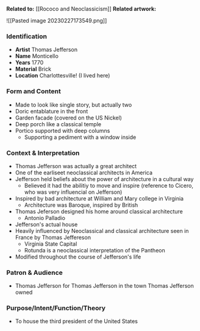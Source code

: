 **Related to:** [[Rococo and Neoclassicism]]
**Related artwork:** 

![[Pasted image 20230227173549.png]]

### Identification
- **Artist** Thomas Jefferson 
- **Name** Monticello
- **Years** 1770
- **Material** Brick
- **Location** Charlottesville! (I lived here)

### Form and Content
- Made to look like single story, but actually two
- Doric entablature in the front
- Garden facade (covered on the US Nickel)
- Deep porch like a classical temple
- Portico supported with deep columns
	- Supporting a pediment with a window inside

### Context & Interpretation
- Thomas Jefferson was actually a great architect
- One of the earliseet neoclassical architects in America
- Jefferson held beliefs about the power of architecture in a cultural way
	- Believed it had the abilitiy to move and inspire (reference to Cicero, who was very influencial on Jefferson)
- Inspired by bad architecture at William and Mary college in Virginia
	- Architecture was Baroque, inspired by British
- Thomas Jeferson designed his home around classical architecture
	- Antonio Palladio
- Jefferson's actual house
- Heavily influenced by Neoclassical and classical architecture seen in France by Thomas Jeffereson
	- Virginia State Capital
	- Rotunda is a neoclassical interpretation of the Pantheon
- Modified throughout the course of Jefferson's life

### Patron & Audience
- Thomas Jefferson for Thomas Jefferson in the town Thomas Jefferson owned

### Purpose/Intent/Function/Theory
- To house the third president of the United States